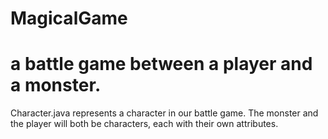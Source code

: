 # MagicalGame
# a battle game between a player and a monster.
Character.java represents a character in our battle game. The monster and the player will both be characters, each with their own attributes.

